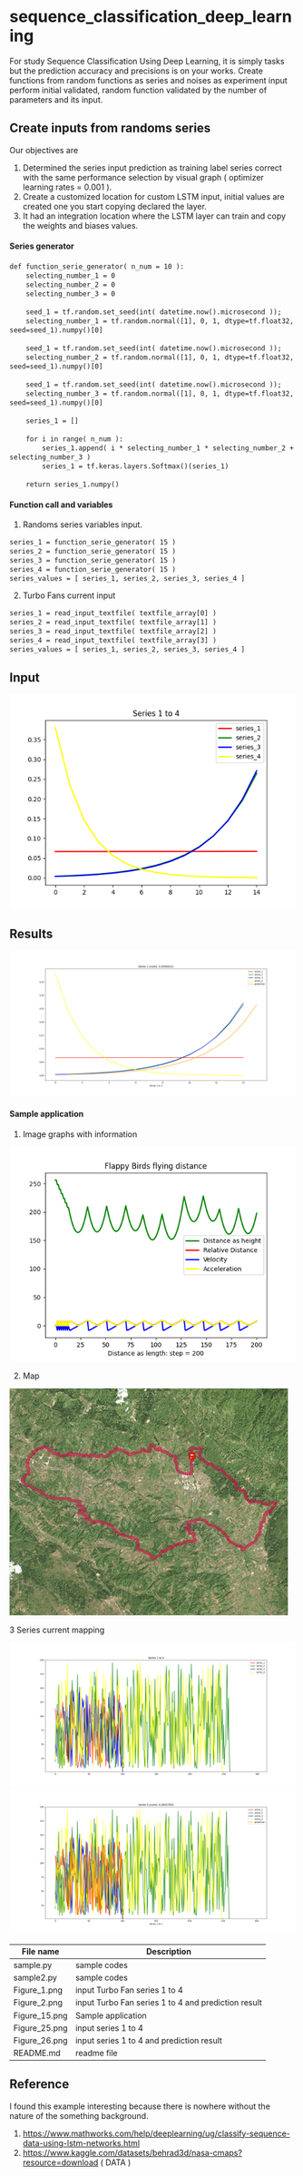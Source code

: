 # sequence_classification_deep_learning
For study Sequence Classification Using Deep Learning, it is simply tasks but the prediction accuracy and precisions is on your works. Create functions from random functions as series and noises as experiment input perform initial validated, random function validated by the number of parameters and its input.

## Create inputs from randoms series ##

Our objectives are
1. Determined the series input prediction as training label series correct with the same performance selection by visual graph ( optimizer learning rates = 0.001 ).
2. Create a customized location for custom LSTM input, initial values are created one you start copying declared the layer.
3. It had an integration location where the LSTM layer can train and copy the weights and biases values.

#### Series generator ####

```
def function_serie_generator( n_num = 10 ):
    selecting_number_1 = 0
    selecting_number_2 = 0
    selecting_number_3 = 0
	
    seed_1 = tf.random.set_seed(int( datetime.now().microsecond ));
    selecting_number_1 = tf.random.normal([1], 0, 1, dtype=tf.float32, seed=seed_1).numpy()[0]
	
    seed_1 = tf.random.set_seed(int( datetime.now().microsecond ));
    selecting_number_2 = tf.random.normal([1], 0, 1, dtype=tf.float32, seed=seed_1).numpy()[0]
	
    seed_1 = tf.random.set_seed(int( datetime.now().microsecond ));
    selecting_number_3 = tf.random.normal([1], 0, 1, dtype=tf.float32, seed=seed_1).numpy()[0]
	
    series_1 = []
    
    for i in range( n_num ):
        series_1.append( i * selecting_number_1 * selecting_number_2 + selecting_number_3 )
        series_1 = tf.keras.layers.Softmax()(series_1)
	
	return series_1.numpy()
```

#### Function call and variables ####

1. Randoms series variables input.

```
series_1 = function_serie_generator( 15 )
series_2 = function_serie_generator( 15 )
series_3 = function_serie_generator( 15 )
series_4 = function_serie_generator( 15 )
series_values = [ series_1, series_2, series_3, series_4 ]
```

2. Turbo Fans current input

```
series_1 = read_input_textfile( textfile_array[0] )
series_2 = read_input_textfile( textfile_array[1] )
series_3 = read_input_textfile( textfile_array[2] )
series_4 = read_input_textfile( textfile_array[3] )
series_values = [ series_1, series_2, series_3, series_4 ]
```

## Input ##

![Input](https://github.com/jkaewprateep/sequence_classification_deep_learning/blob/main/Figure_25.png "Input")

## Results ##

![Results](https://github.com/jkaewprateep/sequence_classification_deep_learning/blob/main/Figure_26.png "Results")

#### Sample application ####

1. Image graphs with information

![Sample application](https://github.com/jkaewprateep/sequence_classification_deep_learning/blob/main/Figure_15.png "Sample application")

2. Map

![Map](https://github.com/jkaewprateep/sequence_classification_deep_learning/blob/main/MapTrace110203.jpeg "Map")

3 Series current mapping

![Series current mapping](https://github.com/jkaewprateep/sequence_classification_deep_learning/blob/main/Figure_1.png "Series current mapping")  ![Series current mapping](https://github.com/jkaewprateep/sequence_classification_deep_learning/blob/main/Figure_2.png "Series current mapping") 

| File name | Description |
--- | --- |
| sample.py | sample codes |
| sample2.py | sample codes |
| Figure_1.png | input Turbo Fan series 1 to 4 |
| Figure_2.png | input Turbo Fan series 1 to 4 and prediction result |
| Figure_15.png | Sample application |
| Figure_25.png | input series 1 to 4 |
| Figure_26.png | input series 1 to 4 and prediction result |
| README.md | readme file |

## Reference ##

I found this example interesting because there is nowhere without the nature of the something background.

1. https://www.mathworks.com/help/deeplearning/ug/classify-sequence-data-using-lstm-networks.html
2. https://www.kaggle.com/datasets/behrad3d/nasa-cmaps?resource=download ( DATA )

